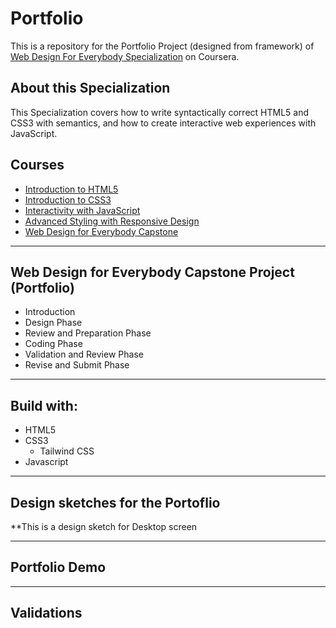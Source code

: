 # Portfolio
This is a repository for the Portfolio Project (designed from framework) of [Web Design For Everybody Specialization](https://www.coursera.org/specializations/web-design "Web Design For Everybody Specialization") on Coursera.
## About this Specialization
This Specialization covers how to write syntactically correct HTML5 and CSS3 with semantics, and how to create interactive web experiences with JavaScript.
## Courses
- [Introduction to HTML5](https://www.coursera.org/learn/html?specialization=web-design "Introduction to HTML")
- [Introduction to CSS3](https://www.coursera.org/learn/introcss?specialization=web-design "Web Design For Everybody Specialization")
- [Interactivity with JavaScript](https://www.coursera.org/learn/javascript?specialization=web-design "Interactivity with JavaScript")
- [Advanced Styling with Responsive Design](https://www.coursera.org/learn/responsivedesign?specialization=web-design "Advanced Styling with Responsive Design")
- [Web Design for Everybody Capstone](https://www.coursera.org/learn/web-design-project?specialization=web-design "Web Design for Everybody Capstone")
---
## Web Design for Everybody Capstone Project (Portfolio)
- Introduction
- Design Phase
- Review and Preparation Phase
- Coding Phase
- Validation and Review Phase
- Revise and Submit Phase
---
## Build with:
- HTML5
- CSS3  
  - Tailwind CSS
- Javascript
---
## Design sketches for the Portoflio
**This is a design sketch for Desktop screen

---
## Portfolio Demo

---
## Validations

